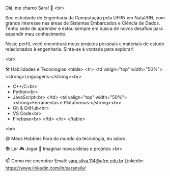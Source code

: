 Olá, me chamo Sara! 👋
&lt;br>

Sou estudante de Engenharia da Computação pela UFRN em Natal/RN, com grande interesse nas áreas de Sistemas Embarcados e Ciência de Dados. Tenho sede de aprender e estou sempre em busca de novos desafios para expandir meu conhecimento.

Neste perfil, você encontrará meus projetos pessoais e materiais de estudo relacionados à engenharia. Sinta-se à vontade para explorar!

&lt;br>

🛠️ Habilidades e Tecnologias
&lt;table>
&lt;tr>
&lt;td valign="top" width="50%">
&lt;strong>Linguagens:&lt;/strong>&lt;br>
- C++/C&lt;br>
- Python&lt;br>
- JavaScript&lt;br>
&lt;/td>
&lt;td valign="top" width="50%">
&lt;strong>Ferramentas e Plataformas:&lt;/strong>&lt;br>
- Git & GitHub&lt;br>
- VS Code&lt;br>
- Firebase&lt;br>
&lt;/td>
&lt;/tr>
&lt;/table>

&lt;br>


😄 Meus Hobbies
Fora do mundo da tecnologia, eu adoro:

📚 Ler
🎮 Jogar
🤔 Imaginar novas ideias e projetos
&lt;br>

📫 Como me encontrar
Email: sara.silva.114@ufrn.edu.br
LinkedIn: https://www.linkedin.com/in/saransilv/
